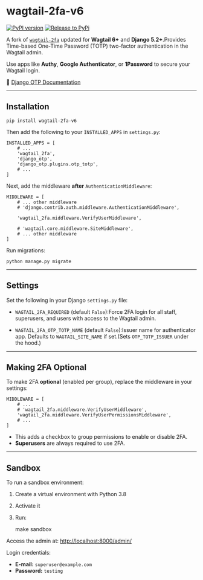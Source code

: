 # wagtail-2fa-v6

[![PyPI version](https://img.shields.io/pypi/v/wagtail-2fa-v6.svg)](https://pypi.org/project/wagtail-2fa-v6/)
[![Release to PyPi](https://github.com/ravigupta-art/wagtail-2fa-v6/actions/workflows/python-release.yml/badge.svg)](https://github.com/ravigupta-art/wagtail-2fa-v6/actions/workflows/python-release.yml)

A fork of [`wagtail-2fa`](https://github.com/LabD/wagtail-2fa) updated for **Wagtail 6+** and **Django 5.2+**.Provides Time-based One-Time Password (TOTP) two-factor authentication in the Wagtail admin.

Use apps like **Authy**, **Google Authenticator**, or **1Password** to secure your Wagtail login.

📖 [Django OTP Documentation](https://django-otp-official.readthedocs.io)

* * *

## Installation

    pip install wagtail-2fa-v6

Then add the following to your `INSTALLED_APPS` in `settings.py`:

    INSTALLED_APPS = [
        # ...
        'wagtail_2fa',
        'django_otp',
        'django_otp.plugins.otp_totp',
        # ...
    ]

Next, add the middleware **after** `AuthenticationMiddleware`:

    MIDDLEWARE = [
        # ... other middleware
        # 'django.contrib.auth.middleware.AuthenticationMiddleware',
    
        'wagtail_2fa.middleware.VerifyUserMiddleware',
    
        # 'wagtail.core.middleware.SiteMiddleware',
        # ... other middleware
    ]

Run migrations:

    python manage.py migrate

* * *

## Settings

Set the following in your Django `settings.py` file:

* `WAGTAIL_2FA_REQUIRED` (default `False`):Force 2FA login for all staff, superusers, and users with access to the Wagtail admin.
  
* `WAGTAIL_2FA_OTP_TOTP_NAME` (default `False`):Issuer name for authenticator app. Defaults to `WAGTAIL_SITE_NAME` if set.(Sets `OTP_TOTP_ISSUER` under the hood.)
  

* * *

## Making 2FA Optional

To make 2FA **optional** (enabled per group), replace the middleware in your settings:

    MIDDLEWARE = [
        # ...
        # 'wagtail_2fa.middleware.VerifyUserMiddleware',
        'wagtail_2fa.middleware.VerifyUserPermissionsMiddleware',
        # ...
    ]

* This adds a checkbox to group permissions to enable or disable 2FA.
* **Superusers** are always required to use 2FA.

* * *

## Sandbox

To run a sandbox environment:

1. Create a virtual environment with Python 3.8
2. Activate it
3. Run:

    make sandbox

Access the admin at: [http://localhost:8000/admin/](http://localhost:8000/admin/)

Login credentials:

* **E-mail:** `superuser@example.com`
* **Password:** `testing`